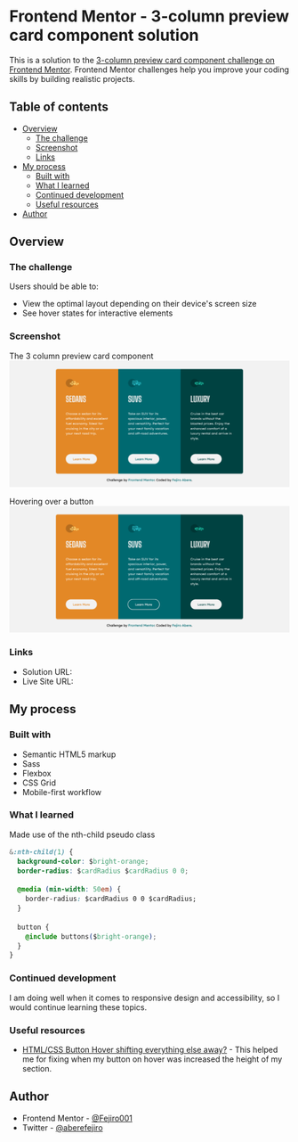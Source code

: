 # Frontend Mentor - 3-column preview card component solution

This is a solution to the [3-column preview card component challenge on Frontend Mentor](https://www.frontendmentor.io/challenges/3column-preview-card-component-pH92eAR2-). Frontend Mentor challenges help you improve your coding skills by building realistic projects.

## Table of contents

- [Overview](#overview)
  - [The challenge](#the-challenge)
  - [Screenshot](#screenshot)
  - [Links](#links)
- [My process](#my-process)
  - [Built with](#built-with)
  - [What I learned](#what-i-learned)
  - [Continued development](#continued-development)
  - [Useful resources](#useful-resources)
- [Author](#author)

## Overview

### The challenge

Users should be able to:

- View the optimal layout depending on their device's screen size
- See hover states for interactive elements

### Screenshot

The 3 column preview card component
![](./images/screenshots/3-column-card.png)

Hovering over a button
![](./images/screenshots/3-column-card-hover.png)

### Links

- Solution URL: [](https://your-solution-url.com)
- Live Site URL: [](https://fejiro001.github.io/3-column-preview-card-component-main/)

## My process

### Built with

- Semantic HTML5 markup
- Sass
- Flexbox
- CSS Grid
- Mobile-first workflow

### What I learned

Made use of the nth-child pseudo class 

```css
&:nth-child(1) {
  background-color: $bright-orange;
  border-radius: $cardRadius $cardRadius 0 0;

  @media (min-width: 50em) {
    border-radius: $cardRadius 0 0 $cardRadius;
  }

  button {
    @include buttons($bright-orange);
  }
}
```

### Continued development

I am doing well when it comes to responsive design and accessibility, so I would continue learning these topics.

### Useful resources

- [HTML/CSS Button Hover shifting everything else away?](https://stackoverflow.com/questions/60308488/html-css-button-hover-shifting-everything-else-away) - This helped me for fixing when my button on hover was increased the height of my section.

## Author

- Frontend Mentor - [@Fejiro001 ](https://www.frontendmentor.io/profile/Fejiro001)
- Twitter - [@aberefejiro ](https://www.twitter.com/aberefejiro)
